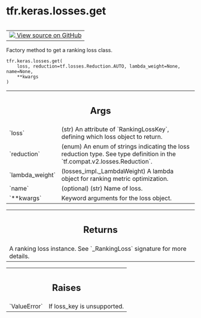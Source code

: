 <div itemscope itemtype="http://developers.google.com/ReferenceObject">
<meta itemprop="name" content="tfr.keras.losses.get" />
<meta itemprop="path" content="Stable" />
</div>

# tfr.keras.losses.get

<!-- Insert buttons and diff -->

<table class="tfo-notebook-buttons tfo-api" align="left">

<td>
  <a target="_blank" href="https://github.com/tensorflow/ranking/tree/master/tensorflow_ranking/python/keras/losses.py">
    <img src="https://www.tensorflow.org/images/GitHub-Mark-32px.png" />
    View source on GitHub
  </a>
</td>
</table>

Factory method to get a ranking loss class.

<pre class="devsite-click-to-copy prettyprint lang-py tfo-signature-link">
<code>tfr.keras.losses.get(
    loss, reduction=tf.losses.Reduction.AUTO, lambda_weight=None, name=None,
    **kwargs
)
</code></pre>

<!-- Placeholder for "Used in" -->

<!-- Tabular view -->

 <table class="properties responsive orange">
<tr><th colspan="2"><h2 class="add-link">Args</h2></th></tr>

<tr>
<td>
`loss`
</td>
<td>
(str) An attribute of `RankingLossKey`, defining which loss object to
return.
</td>
</tr><tr>
<td>
`reduction`
</td>
<td>
(enum)  An enum of strings indicating the loss reduction type.
See type definition in the `tf.compat.v2.losses.Reduction`.
</td>
</tr><tr>
<td>
`lambda_weight`
</td>
<td>
(losses_impl._LambdaWeight) A lambda object for ranking
metric optimization.
</td>
</tr><tr>
<td>
`name`
</td>
<td>
(optional) (str) Name of loss.
</td>
</tr><tr>
<td>
`**kwargs`
</td>
<td>
Keyword arguments for the loss object.
</td>
</tr>
</table>

<!-- Tabular view -->

 <table class="properties responsive orange">
<tr><th colspan="2"><h2 class="add-link">Returns</h2></th></tr>
<tr class="alt">
<td colspan="3">
A ranking loss instance. See `_RankingLoss` signature for more details.
</td>
</tr>

</table>

<!-- Tabular view -->

 <table class="properties responsive orange">
<tr><th colspan="2"><h2 class="add-link">Raises</h2></th></tr>

<tr>
<td>
`ValueError`
</td>
<td>
If loss_key is unsupported.
</td>
</tr>
</table>
